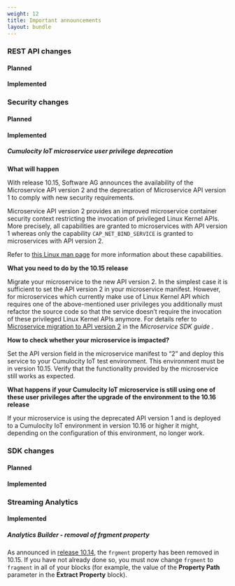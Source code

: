 ```yaml
---
weight: 12
title: Important announcements
layout: bundle
---
```


### REST API changes

#### Planned
#### Implemented


### Security changes

#### Planned

#### Implemented

##### Cumulocity IoT microservice user privilege deprecation

**What will happen**

With release 10.15, Software AG announces the availability of the Microservice API version 2 and the deprecation of Microservice API version 1 to comply with new security requirements.

Microservice API version 2 provides an improved microservice container security context restricting the invocation of privileged Linux Kernel APIs. More precisely, all capabilities are granted to microservices with API version 1 whereas only the capability `CAP_NET_BIND_SERVICE` is granted to microservices with API version 2.

Refer to [this Linux man page](https://man7.org/linux/man-pages/man7/capabilities.7.html) for more information about these capabilities.

**What you need to do by the 10.15 release**

Migrate your microservice to the new API version 2. In the simplest case it is sufficient to set the API version 2 in your microservice manifest. However, for microservices which currently make use of Linux Kernel API which requires one of the above-mentioned user privileges you additionally must refactor the source code so that the service doesn’t require the invocation of these privileged Linux Kernel APIs anymore. For details refer to [Microservice migration to API version 2](https:/cumulocity.com/guides/10.15.0/microservice-sdk/concept/migration) in the <i>Microservice SDK guide </i>.

**How to check whether your microservice is impacted?**

Set the API version field in the microservice manifest to “2” and deploy this service to your Cumulocity IoT test environment. This environment must be in version 10.15. Verify that the functionality provided by the microservice still works as expected.

**What happens if your Cumulocity IoT microservice is still using one of these user privileges after the upgrade of the environment to the 10.16 release**

If your microservice is using the deprecated API version 1 and is deployed to a Cumulocity IoT environment in version 10.16 or higher it might, depending on the configuration of this environment, no longer work.


### SDK changes

#### Planned
#### Implemented


### Streaming Analytics

#### Implemented

##### Analytics Builder - removal of frgment property

As announced in [release 10.14](/releasenotes/release-10-14-0/announcements-10-14-0/), the `frgment` property has been removed in 10.15.
If you have not already done so, you must now change `frgment` to `fragment` in all of your blocks
(for example, the value of the **Property Path** parameter in the **Extract Property** block).
